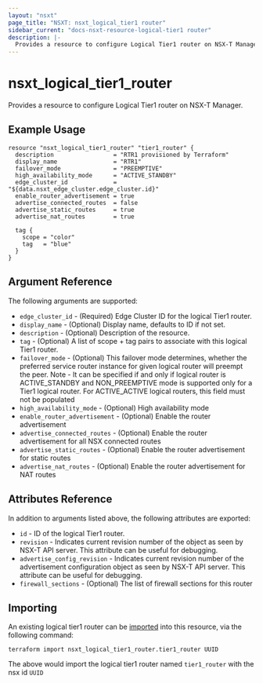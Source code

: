 ```yaml
---
layout: "nsxt"
page_title: "NSXT: nsxt_logical_tier1 router"
sidebar_current: "docs-nsxt-resource-logical-tier1 router"
description: |-
  Provides a resource to configure Logical Tier1 router on NSX-T Manager.
---
```


# nsxt_logical_tier1_router

Provides a resource to configure Logical Tier1 router on NSX-T Manager.

## Example Usage

```hcl
resource "nsxt_logical_tier1_router" "tier1_router" {
  description                 = "RTR1 provisioned by Terraform"
  display_name                = "RTR1"
  failover_mode               = "PREEMPTIVE"
  high_availability_mode      = "ACTIVE_STANDBY"
  edge_cluster_id             = "${data.nsxt_edge_cluster.edge_cluster.id}"
  enable_router_advertisement = true
  advertise_connected_routes  = false
  advertise_static_routes     = true
  advertise_nat_routes        = true

  tag {
    scope = "color"
    tag   = "blue"
  }
}
```

## Argument Reference

The following arguments are supported:

* `edge_cluster_id` - (Required) Edge Cluster ID for the logical Tier1 router.
* `display_name` - (Optional) Display name, defaults to ID if not set.
* `description` - (Optional) Description of the resource.
* `tag` - (Optional) A list of scope + tag pairs to associate with this logical Tier1 router.
* `failover_mode` - (Optional) This failover mode determines, whether the preferred service router instance for given logical router will preempt the peer. Note - It can be specified if and only if logical router is ACTIVE_STANDBY and NON_PREEMPTIVE mode is supported only for a Tier1 logical router. For ACTIVE_ACTIVE logical routers, this field must not be populated
* `high_availability_mode` - (Optional) High availability mode
* `enable_router_advertisement` - (Optional) Enable the router advertisement
* `advertise_connected_routes` - (Optional) Enable the router advertisement for all NSX connected routes
* `advertise_static_routes` - (Optional) Enable the router advertisement for static routes
* `advertise_nat_routes` - (Optional) Enable the router advertisement for NAT routes

## Attributes Reference

In addition to arguments listed above, the following attributes are exported:

* `id` - ID of the logical Tier1 router.
* `revision` - Indicates current revision number of the object as seen by NSX-T API server. This attribute can be useful for debugging.
* `advertise_config_revision` - Indicates current revision number of the advertisement configuration object as seen by NSX-T API server. This attribute can be useful for debugging.
* `firewall_sections` - (Optional) The list of firewall sections for this router

## Importing

An existing logical tier1 router can be [imported][docs-import] into this resource, via the following command:

[docs-import]: /docs/import/index.html

```
terraform import nsxt_logical_tier1_router.tier1_router UUID
```

The above would import the logical tier1 router named `tier1_router` with the nsx id `UUID`

